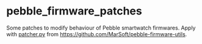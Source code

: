 pebble_firmware_patches
=======================

Some patches to modify behaviour of Pebble smartwatch firmwares. Apply with [patcher.py](https://github.com/MarSoft/pebble-firmware-utils/blob/master/patcher.py) from https://github.com/MarSoft/pebble-firmware-utils.
